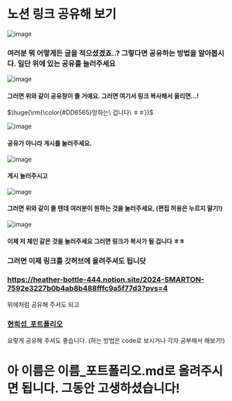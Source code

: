 # 노션 링크 공유해 보기
![image](https://github.com/sejongsmarcle/2024_Spring_SMARCLE_Snaegi_Study/assets/81272875/683733e1-6244-495d-b8f7-0f4864b34df3)

### 여러분 뭐 어떻게든 글을 적으셨겠죠..? 그렇다면 공유하는 방법을 알아봅시다. 일단 위에 있는 공유를 눌러주세요
![image](https://github.com/sejongsmarcle/2024_Spring_SMARCLE_Snaegi_Study/assets/81272875/3b839094-feb5-47d6-b74f-2b7a26752881)
#### 그러면 위와 같이 공유창이 뜰 거예요. 그러면 여기서 링크 복사해서 올리면...!
<p>$\huge{\rm{\color{#DD6565}망하는\ 겁니다\ ㅎㅎ}}$</p>

![image](https://github.com/sejongsmarcle/2024_Spring_SMARCLE_Snaegi_Study/assets/81272875/068c6ee4-988d-43eb-ac30-5724a1526c43)
#### 공유가 아니라 게시를 눌러주세요.
![image](https://github.com/sejongsmarcle/2024_Spring_SMARCLE_Snaegi_Study/assets/81272875/ab274eb5-95d1-4bdb-888a-87ef2c16817d)
#### 게시 눌러주시고
![image](https://github.com/sejongsmarcle/2024_Spring_SMARCLE_Snaegi_Study/assets/81272875/4b9334e6-77c8-4b3a-802b-6df9193d5fe0)
#### 그러면 위와 같이 뜰 텐데 여러분이 원하는 것을 눌러주세요, (편집 허용은 누르지 말기!)
![image](https://github.com/sejongsmarcle/2024_Spring_SMARCLE_Snaegi_Study/assets/81272875/3e9a6ea6-3e19-4a54-85ed-a0716d5a4e78)
#### 이제 저 체인 같은 것을 눌러주세요 그러면 링크가 복사가 될 겁니다 ㅎㅎ
### 그러면 이제 링크를 깃허브에 올려주셔도 됩니닷


### https://heather-bottle-444.notion.site/2024-SMARTON-7592e3227b0b4ab8b488fffc9a5f77d3?pvs=4
위에처럼 공유해 주셔도 되고
### [현희섭_포트폴리오](https://heather-bottle-444.notion.site/2024-SMARTON-7592e3227b0b4ab8b488fffc9a5f77d3?pvs=4)
요렇게 공유해 주셔도 좋습니다. (하는 방법은 code로 보시거나 각자 공부해서 해보기!)

# 아 이름은 이름_포트폴리오.md로 올려주시면 됩니다. 그동안 고생하셨습니다!

